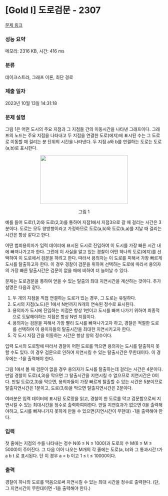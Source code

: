 # [Gold I] 도로검문 - 2307 

[문제 링크](https://www.acmicpc.net/problem/2307) 

### 성능 요약

메모리: 2316 KB, 시간: 416 ms

### 분류

데이크스트라, 그래프 이론, 최단 경로

### 제출 일자

2023년 10월 13일 14:31:18

### 문제 설명

<p>그림 1은 어떤 도시의 주요 지점과 그 지점들 간의 이동시간을 나타낸 그래프이다. 그래프의 노드는 주요 지점을 나타내고 두 지점을 연결한 도로(에지)에 표시된 수는 그 도로로 이동할 때 걸리는 분 단위의 시간을 나타낸다. 두 지점 a와 b를 연결하는 도로는 도로(a,b)로 표시한다.</p>

<p style="text-align: center;"><img alt="" src="https://upload.acmicpc.net/9f97f43f-357d-4818-8f7e-47b6a34cc52b/-/preview/" style="width: 280px; height: 156px;"></p>

<p style="text-align: center;">그림 1</p>

<p>예를 들어 도로(1,2)와 도로(2,3)를 통하여 지점1에서 지점3으로 갈 때 걸리는 시간은 3분이다. 도로는 모두 양방향이라고 가정하므로 도로(a,b)와 도로(b,a)를 지날 때 걸리는 시간은 항상 같다고 한다.</p>

<p>어떤 범죄용의자가 입력 데이터에 표시된 도시로 진입하여 이 도시를 가장 빠른 시간 내에 빠져나가고자 한다. 그런데 이 사실을 알고 있는 경찰이 어떤 하나의 도로(에지)를 선택하여 이 도로에서 검문을 하려고 한다. 따라서 용의자는 이 도로를 피해서 가장 빠르게 도시를 탈출하고자 한다. 이 경우 경찰이 검문을 위하여 선택하는 도로에 따라서 용의자의 가장 빠른 탈출시간은 검문이 없을 때에 비하여 더 늘어날 수 있다.</p>

<p>문제는 도로검문을 통하여 얻을 수 있는 탈출의 최대 지연시간을 계산하는 것이다. 추가설명은 다음과 같다.</p>

<ol>
	<li>두 개의 지점을 직접 연결하는 도로가 있는 경우, 그 도로는 유일하다.</li>
	<li>도시의 지점(노드)은 1에서 N번까지 N개의 연속된 정수로 표시된다.</li>
	<li>용의자가 도시에 진입하는 지점은 항상 1번이고 도시를 빠져 나가기 위하여 최종적으로 도달해야하는 지점은 항상 N번 지점이다.</li>
	<li>용의자는 검문을 피해서 가장 빨리 도시를 빠져나가고자 하고, 경찰은 적절한 도로를 선택하여 이 용이자들의 탈출시간을 최대한 지연시키고자 한다.</li>
	<li>각 도시 지점 간을 이동하는 시간은 항상 양의 정수이다.</li>
</ol>

<p>입력 도시의 도로망에 따라서 경찰이 어떤 도로를 막으면 용의자는 도시를 탈출하지 못할 수도 있다. 이 경우 검문으로 인하여 지연시킬 수 있는 탈출시간은 무한대이다. 이 경우에는 -1을 출력해야 한다.</p>

<p>그림 1에서 볼 때 검문이 없을 경우 용의자가 도시를 탈출하는데 걸리는 시간은 4분이다. 만일 경찰이 도로(4,3)을 막으면 그 탈출시간을 지연시킬 수 없으므로 지연시간은 0이다. 만일 도로(2,3)을 막으면, 용의자들이 가장 빠르게 탈출할 수 있는 시간은 5분이므로 탈출지연시간은 1분이고, 도로(3,6)을 막으면 탈출지연시간은 2분이다.</p>

<p>여러분은 입력 데이터에 표시된 도로망을 읽고, 경찰이 한 도로를 막고 검문함으로써 지연시킬 수 있는 최대시간을 정수로 출력하여야한다. 만일 지연효과가 없으면 0을 출력해야하고, 도시를 빠져나가지 못하게 만들 수 있으면(지연시간이 무한대) -1을 출력해야 한다.</p>

### 입력 

 <p>첫 줄에는 지점의 수를 나타내는 정수 N(6 ≤ N ≤ 1000)과 도로의 수 M(6 ≤ M ≤ 5000)이 주어진다. 그 다음 이어 나오는 M개의 각 줄에는 도로(a, b)와 그 통과시간 t가 a b t 로 표시된다. 단 이 경우 a < b 이고 1 ≤ t ≤ 10000이다.</p>

### 출력 

 <p>경찰이 하나의 도로를 막음으로써 지연시킬 수 있는 최대 시간을 정수로 출력한다. (단, 그 지연시간이 무한대이면 -1을 출력해야 한다.)</p>

